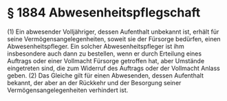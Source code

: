 # § 1884 Abwesenheitspflegschaft
(1) Ein abwesender Volljähriger, dessen Aufenthalt unbekannt ist, erhält für seine Vermögensangelegenheiten, soweit sie der Fürsorge bedürfen, einen Abwesenheitspfleger. Ein solcher Abwesenheitspfleger ist ihm insbesondere auch dann zu bestellen, wenn er durch Erteilung eines Auftrags oder einer Vollmacht Fürsorge getroffen hat, aber Umstände eingetreten sind, die zum Widerruf des Auftrags oder der Vollmacht Anlass geben.
(2) Das Gleiche gilt für einen Abwesenden, dessen Aufenthalt bekannt, der aber an der Rückkehr und der Besorgung seiner Vermögensangelegenheiten verhindert ist.